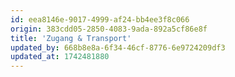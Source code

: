 ```yaml
---
id: eea8146e-9017-4999-af24-bb4ee3f8c066
origin: 383cdd05-2850-4083-9ada-892a5cf86e8f
title: 'Zugang & Transport'
updated_by: 668b8e8a-6f34-46cf-8776-6e9724209df3
updated_at: 1742481880
---
```

